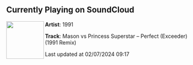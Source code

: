 ## Currently Playing on SoundCloud

[<img align="left" width="100" src="https://i1.sndcdn.com/artworks-74UXG0ZUg1773DaN-sVvO4g-t500x500.jpg">](https://soundcloud.com/1991_music/mason-vs-princess-superstar-perfect-exceeder-1991-remix?in=saxurn/sets/oh-baby-a-triple-cd2)

**Artist**: 1991 

**Track**: Mason vs Princess Superstar – Perfect (Exceeder) (1991 Remix)

Last updated at 02/07/2024 09:17
